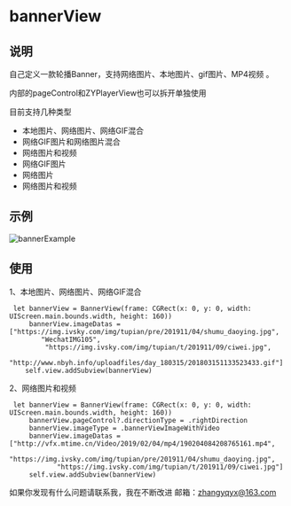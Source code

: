 # bannerView
## 说明
自己定义一款轮播Banner，支持网络图片、本地图片、gif图片、MP4视频 。

内部的pageControl和ZYPlayerView也可以拆开单独使用

目前支持几种类型

* 本地图片、网络图片、网络GIF混合
* 网络GIF图片和网络图片混合
* 网络图片和视频
* 网络GIF图片
* 网络图片
* 网络图片和视频

## 示例
![bannerExample](https://github.com/zhangyqyx/bannerView/blob/master/bannerExample.gif)

## 使用
1、本地图片、网络图片、网络GIF混合

```
 let bannerView = BannerView(frame: CGRect(x: 0, y: 0, width: UIScreen.main.bounds.width, height: 160))
     bannerView.imageDatas = ["https://img.ivsky.com/img/tupian/pre/201911/04/shumu_daoying.jpg",
        "WechatIMG105",
         "https://img.ivsky.com/img/tupian/t/201911/09/ciwei.jpg",
         "http://www.nbyh.info/uploadfiles/day_180315/201803151133523433.gif"]
    self.view.addSubview(bannerView)
```
2、网络图片和视频

```
 let bannerView = BannerView(frame: CGRect(x: 0, y: 0, width: UIScreen.main.bounds.width, height: 160))
     bannerView.pageControl?.directionType = .rightDirection
     bannerView.imageType = .bannerViewImageWithVideo
     bannerView.imageDatas = ["http://vfx.mtime.cn/Video/2019/02/04/mp4/190204084208765161.mp4",
           "https://img.ivsky.com/img/tupian/pre/201911/04/shumu_daoying.jpg",
            "https://img.ivsky.com/img/tupian/t/201911/09/ciwei.jpg"]
     self.view.addSubview(bannerView)
```
如果你发现有什么问题请联系我，我在不断改进 邮箱：zhangyqyx@163.com